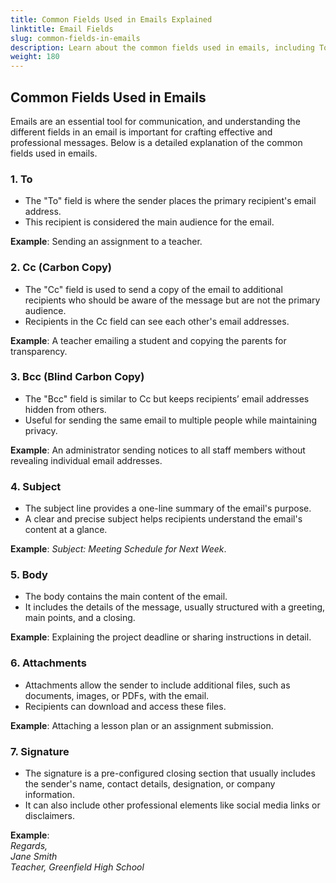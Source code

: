 ```yaml
---
title: Common Fields Used in Emails Explained
linktitle: Email Fields
slug: common-fields-in-emails
description: Learn about the common fields used in emails, including To, Cc, Bcc, Subject, Body, Attachments, and Signature, and their purposes.
weight: 180
---
```


## Common Fields Used in Emails

Emails are an essential tool for communication, and understanding the different fields in an email is important for crafting effective and professional messages. Below is a detailed explanation of the common fields used in emails.

### 1. **To**

- The "To" field is where the sender places the primary recipient's email address.
- This recipient is considered the main audience for the email.

**Example**: Sending an assignment to a teacher.

### 2. **Cc (Carbon Copy)**

- The "Cc" field is used to send a copy of the email to additional recipients who should be aware of the message but are not the primary audience.
- Recipients in the Cc field can see each other's email addresses.

**Example**: A teacher emailing a student and copying the parents for transparency.

### 3. **Bcc (Blind Carbon Copy)**

- The "Bcc" field is similar to Cc but keeps recipients’ email addresses hidden from others.
- Useful for sending the same email to multiple people while maintaining privacy.

**Example**: An administrator sending notices to all staff members without revealing individual email addresses.

### 4. **Subject**

- The subject line provides a one-line summary of the email's purpose.
- A clear and precise subject helps recipients understand the email's content at a glance.

**Example**: _Subject: Meeting Schedule for Next Week_.

### 5. **Body**

- The body contains the main content of the email.
- It includes the details of the message, usually structured with a greeting, main points, and a closing.

**Example**: Explaining the project deadline or sharing instructions in detail.

### 6. **Attachments**

- Attachments allow the sender to include additional files, such as documents, images, or PDFs, with the email.
- Recipients can download and access these files.

**Example**: Attaching a lesson plan or an assignment submission.

### 7. **Signature**

- The signature is a pre-configured closing section that usually includes the sender's name, contact details, designation, or company information.
- It can also include other professional elements like social media links or disclaimers.

**Example**:  
 _Regards,_  
 _Jane Smith_  
 _Teacher, Greenfield High School_
